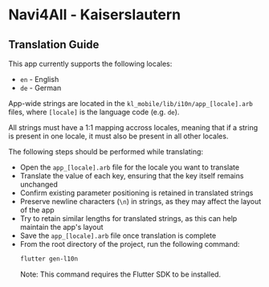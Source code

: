 # Navi4All - Kaiserslautern

## Translation Guide
This app currently supports the following locales:
- `en` - English
- `de` - German

App-wide strings are located in the `kl_mobile/lib/i10n/app_[locale].arb` files, where `[locale]` is the language code (e.g. `de`).

All strings must have a 1:1 mapping accross locales, meaning that if a string is present in one locale, it must also be present in all other locales.

The following steps should be performed while translating:
* Open the `app_[locale].arb` file for the locale you want to translate
* Translate the value of each key, ensuring that the key itself remains unchanged
* Confirm existing parameter positioning is retained in translated strings
* Preserve newline characters (`\n`) in strings, as they may affect the layout of the app
* Try to retain similar lengths for translated strings, as this can help maintain the app's layout
* Save the `app_[locale].arb` file once translation is complete
* From the root directory of the project, run the following command:
   ```bash
   flutter gen-l10n
   ```
   Note: This command requires the Flutter SDK to be installed.
